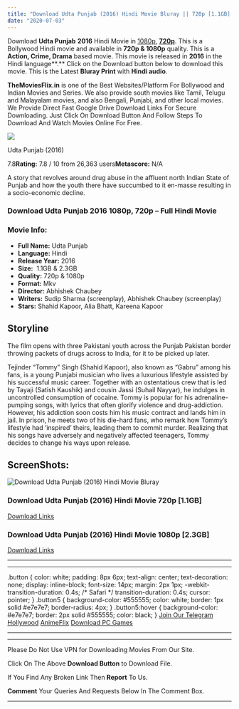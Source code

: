 ```yaml
---
title: "Download Udta Punjab (2016) Hindi Movie Bluray || 720p [1.1GB] || 1080p [2.3GB]"
date: "2020-07-03"
---
```


Download **Udta Punjab** **2016** Hindi Movie in [1080p](https://1moviesflix.com/1080p-movies/), [**720p**](https://1moviesflix.com/720p-movies/). This is a Bollywood Hindi movie and available in **720p & 1080p** quality. This is a **Action, Crime, Drama** based movie. This movie is released in **2016** in the Hindi language**.** Click on the Download button below to download this movie. This is the Latest **Bluray Print** with **Hindi audio**.

**TheMoviesFlix.in** is one of the Best Websites/Platform For Bollywood and Indian Movies and Series. We also provide south movies like Tamil, Telugu and Malayalam movies, and also Bengali, Punjabi, and other local movies. We Provide Direct Fast Google Drive Download Links For Secure Downloading. Just Click On Download Button And Follow Steps To Download And Watch Movies Online For Free.

[![](https://m.media-amazon.com/images/M/MV5BNGQ4MTk2NjQtYmYzMy00MWZkLWE1YTktYWVmNWU2NjNmMzlkXkEyXkFqcGdeQXVyNTE2MzU4OTA@._V1_SX300.jpg)](https://www.imdb.com/title/tt4434004/ "Udta Punjab")

Udta Punjab (2016)

7.8**Rating:** 7.8 / 10 from 26,363 users**Metascore:** N/A

A story that revolves around drug abuse in the affluent north Indian State of Punjab and how the youth there have succumbed to it en-masse resulting in a socio-economic decline.

### Download Udta Punjab 2016 1080p, 720p – Full Hindi Movie

### Movie Info:

- **Full Name:** Udta Punjab
- **Language:** Hindi
- **Release Year:** 2016
- **Size:**  1.1GB & 2.3GB
- **Quality:** 720p & 1080p
- **Format:** Mkv
- **Director:** Abhishek Chaubey
- **Writers:** Sudip Sharma (screenplay), Abhishek Chaubey (screenplay)
- **Stars:** Shahid Kapoor, Alia Bhatt, Kareena Kapoor

## Storyline

The film opens with three Pakistani youth across the Punjab Pakistan border throwing packets of drugs across to India, for it to be picked up later.

Tejinder “Tommy” Singh (Shahid Kapoor), also known as “Gabru” among his fans, is a young Punjabi musician who lives a luxurious lifestyle assisted by his successful music career. Together with an ostentatious crew that is led by Tayaji (Satish Kaushik) and cousin Jassi (Suhail Nayyar), he indulges in uncontrolled consumption of cocaine. Tommy is popular for his adrenaline-pumping songs, with lyrics that often glorify violence and drug-addiction. However, his addiction soon costs him his music contract and lands him in jail. In prison, he meets two of his die-hard fans, who remark how Tommy’s lifestyle had ‘inspired’ theirs, leading them to commit murder. Realizing that his songs have adversely and negatively affected teenagers, Tommy decides to change his ways upon release.

## ScreenShots:

![Download Udta Punjab (2016) Hindi Movie Bluray](https://i.imgur.com/ogAVj0A.jpg)

### Download Udta Punjab (2016) Hindi Movie 720p \[1.1GB\]

[Download Links](https://1moviesflix.com?a270777880=ZWY4dzhFSG1SK1Y0Z3JmeW15U1BDQVlmR21hUVdzWE40YzV1cnJDR2MxZTBQR3ZpekRTd1Z3cFp2eHJLSXk3VTU1RkExd3hIYTVYdXYvaS9kYkxSRVRCb0hHblRoQWp3VUZFb3BER2JFOHc9)

### Download Udta Punjab (2016) Hindi Movie 1080p \[2.3GB\] 

[Download Links](https://1moviesflix.com?a270777880=ZWY4dzhFSG1SK1Y0Z3JmeW15U1BDQVlmR21hUVdzWE40YzV1cnJDR2MxZTBQR3ZpekRTd1Z3cFp2eHJLSXk3VVVNMTNQK3VmVWxuTlVuajl1MnFxTnU3RjMxMDFuZlN3aThWc3dmbzdJb1k9)

* * *

* * *

.button { color: white; padding: 8px 6px; text-align: center; text-decoration: none; display: inline-block; font-size: 14px; margin: 2px 1px; -webkit-transition-duration: 0.4s; /\* Safari \*/ transition-duration: 0.4s; cursor: pointer; } .button5 { background-color: #555555; color: white; border: 1px solid #e7e7e7; border-radius: 4px; } .button5:hover { background-color: #e7e7e7; border: 2px solid #555555; color: black; } [Join Our Telegram](http://gdrivepro.xyz/join.php) [Hollywood](https://moviesverse.com/) [AnimeFlix](https://animeflix.in/) [Download PC Games](https://gamesflix.net/)  

* * *

* * *

  

Please Do Not Use VPN for Downloading Movies From Our Site.

Click On The Above **Download Button** to Download File.

If You Find Any Broken Link Then **Report** To Us.

**Comment** Your Queries And Requests Below In The Comment Box.

* * *
